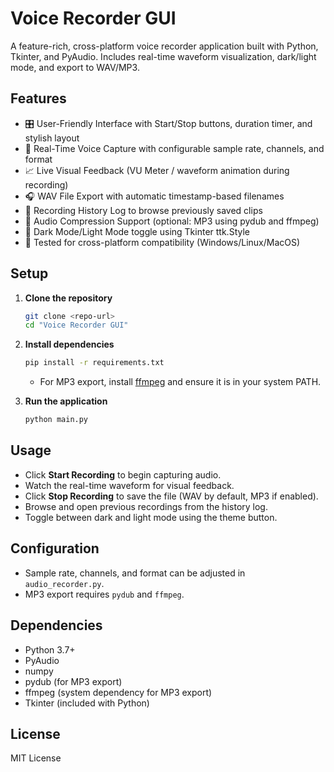 # Voice Recorder GUI

A feature-rich, cross-platform voice recorder application built with Python, Tkinter, and PyAudio. Includes real-time waveform visualization, dark/light mode, and export to WAV/MP3.

## Features

- 🎛️ User-Friendly Interface with Start/Stop buttons, duration timer, and stylish layout
- 🎤 Real-Time Voice Capture with configurable sample rate, channels, and format
- 📈 Live Visual Feedback (VU Meter / waveform animation during recording)
- 🎧 WAV File Export with automatic timestamp-based filenames
- 📂 Recording History Log to browse previously saved clips
- 💾 Audio Compression Support (optional: MP3 using pydub and ffmpeg)
- 🌙 Dark Mode/Light Mode toggle using Tkinter ttk.Style
- 🧪 Tested for cross-platform compatibility (Windows/Linux/MacOS)

## Setup

1. **Clone the repository**

   ```bash
   git clone <repo-url>
   cd "Voice Recorder GUI"
   ```

2. **Install dependencies**

   ```bash
   pip install -r requirements.txt
   ```

   - For MP3 export, install [ffmpeg](https://ffmpeg.org/download.html) and ensure it is in your system PATH.

3. **Run the application**

   ```bash
   python main.py
   ```

## Usage

- Click **Start Recording** to begin capturing audio.
- Watch the real-time waveform for visual feedback.
- Click **Stop Recording** to save the file (WAV by default, MP3 if enabled).
- Browse and open previous recordings from the history log.
- Toggle between dark and light mode using the theme button.

## Configuration

- Sample rate, channels, and format can be adjusted in `audio_recorder.py`.
- MP3 export requires `pydub` and `ffmpeg`.

## Dependencies

- Python 3.7+
- PyAudio
- numpy
- pydub (for MP3 export)
- ffmpeg (system dependency for MP3 export)
- Tkinter (included with Python)

## License

MIT License 